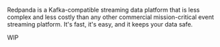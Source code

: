 

Redpanda is a Kafka-compatible streaming data platform that is less complex and less costly than any other commercial mission-critical event streaming platform. It's fast, it's easy, and it keeps your data safe.

WIP
